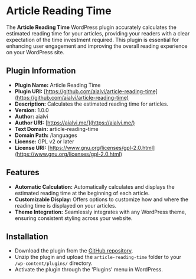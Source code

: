 # Article Reading Time

The **Article Reading Time** WordPress plugin accurately calculates the estimated reading time for your articles, providing your readers with a clear expectation of the time investment required. This plugin is essential for enhancing user engagement and improving the overall reading experience on your WordPress site.

## Plugin Information

- **Plugin Name:** Article Reading Time
- **Plugin URI:** [https://github.com/aialvi/article-reading-time](https://github.com/aialvi/article-reading-time)
- **Description:** Calculates the estimated reading time for articles.
- **Version:** 1.0.0
- **Author:** aialvi
- **Author URI:** [https://aialvi.me/](https://aialvi.me/)
- **Text Domain:** article-reading-time
- **Domain Path:** /languages
- **License:** GPL v2 or later
- **License URI:** [https://www.gnu.org/licenses/gpl-2.0.html](https://www.gnu.org/licenses/gpl-2.0.html)

## Features

- **Automatic Calculation:** Automatically calculates and displays the estimated reading time at the beginning of each article.
- **Customizable Display:** Offers options to customize how and where the reading time is displayed on your articles.
- **Theme Integration:** Seamlessly integrates with any WordPress theme, ensuring consistent styling across your website.

## Installation

- Download the plugin from the [GitHub repository](https://github.com/aialvi/article-reading-time).
- Unzip the plugin and upload the `article-reading-time` folder to your `/wp-content/plugins/` directory.
- Activate the plugin through the 'Plugins' menu in WordPress.
